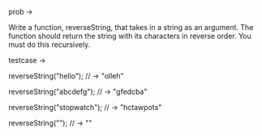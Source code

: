 prob ->

Write a function, reverseString, that takes in a string as an argument. The function should return the string with its characters in reverse order. You must do this recursively.

testcase ->

reverseString("hello"); // -> "olleh"

reverseString("abcdefg"); // -> "gfedcba"

reverseString("stopwatch"); // -> "hctawpots"

reverseString(""); // -> ""

